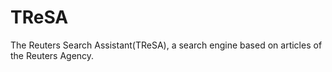 # TReSA
The Reuters Search Assistant(TReSA), a search engine based on articles of the Reuters Agency. 
